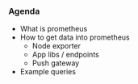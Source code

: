 ### Agenda
- What is prometheus
- How to get data into prometheus
    - Node exporter
    - App libs / endpoints
    - Push gateway
- Example queries